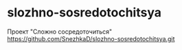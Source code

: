 # slozhno-sosredotochitsya
Проект "Сложно сосредоточиться"
https://github.com/SnezhkaD/slozhno-sosredotochitsya.git
